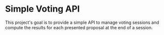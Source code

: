 # Simple Voting API

This project's goal is to provide a simple API to manage voting sessions and compute the results for each presented proposal at the end of a session.

